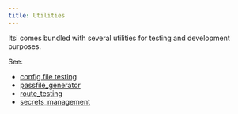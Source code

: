 ```yaml
---
title: Utilities
---
```

Itsi comes bundled with several utilities for testing and development purposes.

See:
* [config file testing](/utilities/config_file_testing)
* [passfile_generator](/utilities/passfile_generator)
* [route_testing](/utilities/route_testing)
* [secrets_management](/utilities/secrets_management)
